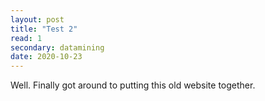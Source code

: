 ```yaml
---
layout: post
title: "Test 2"
read: 1
secondary: datamining
date: 2020-10-23
---
```


Well. Finally got around to putting this old website together.
